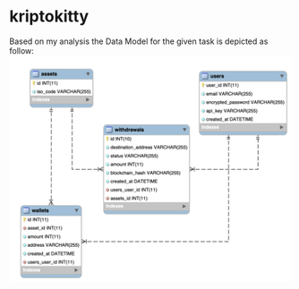 # kriptokitty
Based on my analysis the Data Model for the given task is depicted as follow: 
![alt text](https://github.com/whitehacker/kriptokitty/blob/main/gx/db.png?raw=true)
